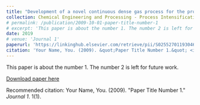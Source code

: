 ```yaml
---
title: "Development of a novel continuous dense gas process for the production of residual solvent-free self-assembled nano-carriers"
collection: Chemical Engineering and Processing - Process Intensification
# permalink: /publication/2009-10-01-paper-title-number-1
# excerpt: 'This paper is about the number 1. The number 2 is left for future work.'
date: 2019
# venue: 'Journal 1'
paperurl: 'https://linkinghub.elsevier.com/retrieve/pii/S0255270119304611'
citation: 'Your Name, You. (2009). &quot;Paper Title Number 1.&quot; <i>Journal 1</i>. 1(1).'
---
```

This paper is about the number 1. The number 2 is left for future work.

[Download paper here](https://linkinghub.elsevier.com/retrieve/pii/S0255270119304611)

Recommended citation: Your Name, You. (2009). "Paper Title Number 1." <i>Journal 1</i>. 1(1).